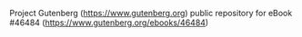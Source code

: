 Project Gutenberg (https://www.gutenberg.org) public repository for
eBook #46484 (https://www.gutenberg.org/ebooks/46484)
